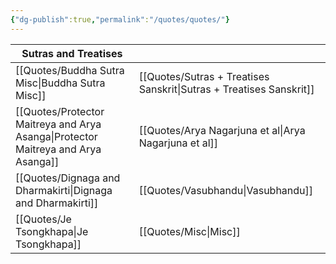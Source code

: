 ```yaml
---
{"dg-publish":true,"permalink":"/quotes/quotes/"}
---
```



| **Sutras and Treatises**               |                                     |
| -------------------------------------- | ----------------------------------- |
| [[Quotes/Buddha Sutra Misc\|Buddha Sutra Misc]]                  | [[Quotes/Sutras + Treatises Sanskrit\|Sutras + Treatises Sanskrit]]<br> |
| [[Quotes/Protector Maitreya and Arya Asanga\|Protector Maitreya and Arya Asanga]] | [[Quotes/Arya Nagarjuna et al\|Arya Nagarjuna et al]]            |
| [[Quotes/Dignaga and Dharmakirti\|Dignaga and Dharmakirti]]            | [[Quotes/Vasubhandu\|Vasubhandu]]                      |
| [[Quotes/Je Tsongkhapa\|Je Tsongkhapa]]                      | [[Quotes/Misc\|Misc]]                            |
